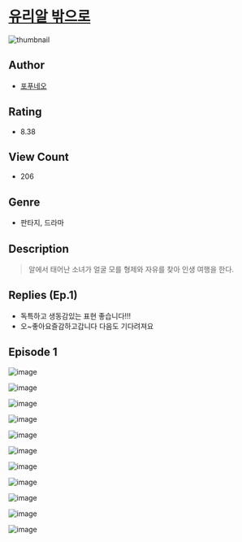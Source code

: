 # [유리알 밖으로](https://comic.naver.com/challenge/list?titleId=810051)
![thumbnail](https://image-comic.pstatic.net/user_contents_data/challenge_comic/2023/05/23/304146/upload_4063764608247226678_480x623.jpeg)

## Author
- [포푸네오](https://comic.naver.com/artistTitle?id=304146)

## Rating
- 8.38

## View Count
- 206

## Genre
- 판타지, 드라마

## Description
> 알에서 태어난 소녀가 얼굴 모를 형제와 자유를 찾아 인생 여행을 한다.

## Replies (Ep.1)
- 독특하고 생동감있는 표현 좋습니다!!!
- 오~좋아요즐감하고갑니다 다음도 기다려져요

## Episode 1
![image](https://image-comic.pstatic.net/user_contents_data/challenge_comic/2023/05/23/304146/upload_3474868392268423782.jpeg)

![image](https://image-comic.pstatic.net/user_contents_data/challenge_comic/2023/05/23/304146/upload_7365744269253097017.jpeg)

![image](https://image-comic.pstatic.net/user_contents_data/challenge_comic/2023/05/23/304146/upload_3617016368650805558.jpeg)

![image](https://image-comic.pstatic.net/user_contents_data/challenge_comic/2023/05/23/304146/upload_3774353373801230648.jpeg)

![image](https://image-comic.pstatic.net/user_contents_data/challenge_comic/2023/05/23/304146/upload_3690197856711880803.jpeg)

![image](https://image-comic.pstatic.net/user_contents_data/challenge_comic/2023/05/23/304146/upload_3545796783583278129.jpeg)

![image](https://image-comic.pstatic.net/user_contents_data/challenge_comic/2023/05/23/304146/upload_7148729046501176116.jpeg)

![image](https://image-comic.pstatic.net/user_contents_data/challenge_comic/2023/05/23/304146/upload_7221576112201414450.jpeg)

![image](https://image-comic.pstatic.net/user_contents_data/challenge_comic/2023/05/23/304146/upload_3545512010074896226.jpeg)

![image](https://image-comic.pstatic.net/user_contents_data/challenge_comic/2023/05/23/304146/upload_3775250359772209459.jpeg)

![image](https://image-comic.pstatic.net/user_contents_data/challenge_comic/2023/05/23/304146/upload_3617290143523169847.jpeg)
